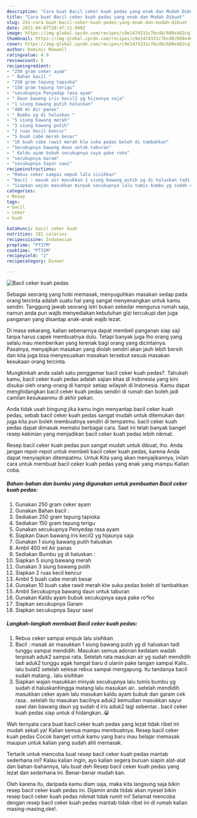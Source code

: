 ```yaml
---
description: "Cara buat Bacil ceker kuah pedas yang enak dan Mudah Dibuat"
title: "Cara buat Bacil ceker kuah pedas yang enak dan Mudah Dibuat"
slug: 241-cara-buat-bacil-ceker-kuah-pedas-yang-enak-dan-mudah-dibuat
date: 2021-04-07T20:47:11.990Z
image: https://img-global.cpcdn.com/recipes/c9e1474331c7bcd8/680x482cq70/bacil-ceker-kuah-pedas-foto-resep-utama.jpg
thumbnail: https://img-global.cpcdn.com/recipes/c9e1474331c7bcd8/680x482cq70/bacil-ceker-kuah-pedas-foto-resep-utama.jpg
cover: https://img-global.cpcdn.com/recipes/c9e1474331c7bcd8/680x482cq70/bacil-ceker-kuah-pedas-foto-resep-utama.jpg
author: Dominic Maxwell
ratingvalue: 4.9
reviewcount: 8
recipeingredient:
- "250 gram ceker ayam"
- " Bahan bacil "
- "250 gram tepung tapioka"
- "150 gram tepung terigu"
- "secukupnya Penyedap rasa ayam"
- " Daun bawang iris kecil2 yg hijaunya saja"
- "1 siung bawang putih haluskan"
- "400 ml Air panas"
- " Bumbu yg di haluskan "
- "5 siung bawang merah"
- "3 siung bawang putih"
- "2 ruas kecil kencur"
- "5 buah cabe merah besar"
- "10 buah cabe rawit merah klw suka pedas boleh di tambahkan"
- "Secukupnya bawang daun untuk taburan"
- " Kaldu ayam bubuk secukupnya saya pake roko"
- "secukupnya Garam"
- "secukupnya Sayur sawi"
recipeinstructions:
- "Rebus ceker sampai empuk lalu sisihkan"
- "Bacil : masak air masukkan 1 siung bawang putih yg di haluskan tadi tunggu sampai mendidih. Masukan semua adonan kedalam wadah terpisah aduk2 sampai rata. Setelah rata masukan air yg sudah mendidih tadi aduk2 tunggu agak hangat baru d ulanin pake tangan sampai Kalis.. lalu bulat2 setelah selesai rebus sampai mengapung. Itu tandanya bacil sudah matang.. lalu sisihkan"
- "Siapkan wajan masukkan minyak secukupnya lalu tumis bumbu yg sudah d haluskanhingga matang lalu masukan air.. setelah mendidih masukkan ceker ayam lalu masukan kaldu ayam bubuk dan garam cek rasa.. setelah itu masukan bacilnya aduk2 kemudian masukkan sayur sawi dan bawang daun yg sudah d iris aduk2 lagi sebentar.. bacil ceker kuah pedas siap untuk d hidangkan..😀"
categories:
- Resep
tags:
- bacil
- ceker
- kuah

katakunci: bacil ceker kuah 
nutrition: 281 calories
recipecuisine: Indonesian
preptime: "PT37M"
cooktime: "PT32M"
recipeyield: "2"
recipecategory: Dinner

---
```



![Bacil ceker kuah pedas](https://img-global.cpcdn.com/recipes/c9e1474331c7bcd8/680x482cq70/bacil-ceker-kuah-pedas-foto-resep-utama.jpg)

Sebagai seorang yang hobi memasak, menyuguhkan masakan sedap pada orang tercinta adalah suatu hal yang sangat menyenangkan untuk kamu sendiri. Tanggung jawab seorang istri bukan sekedar mengurus rumah saja, namun anda pun wajib menyediakan kebutuhan gizi tercukupi dan juga panganan yang disantap anak-anak wajib lezat.

Di masa  sekarang, kalian sebenarnya dapat membeli panganan siap saji tanpa harus capek membuatnya dulu. Tetapi banyak juga lho orang yang selalu mau memberikan yang terenak bagi orang yang dicintainya. Pasalnya, menyajikan masakan yang diolah sendiri akan jauh lebih bersih dan kita juga bisa menyesuaikan masakan tersebut sesuai masakan kesukaan orang tercinta. 



Mungkinkah anda salah satu penggemar bacil ceker kuah pedas?. Tahukah kamu, bacil ceker kuah pedas adalah sajian khas di Indonesia yang kini disukai oleh orang-orang di hampir setiap wilayah di Indonesia. Kamu dapat menghidangkan bacil ceker kuah pedas sendiri di rumah dan boleh jadi camilan kesukaanmu di akhir pekan.

Anda tidak usah bingung jika kamu ingin menyantap bacil ceker kuah pedas, sebab bacil ceker kuah pedas sangat mudah untuk ditemukan dan juga kita pun boleh membuatnya sendiri di tempatmu. bacil ceker kuah pedas dapat dimasak memalui berbagai cara. Saat ini telah banyak banget resep kekinian yang menjadikan bacil ceker kuah pedas lebih nikmat.

Resep bacil ceker kuah pedas pun sangat mudah untuk dibuat, lho. Anda jangan repot-repot untuk membeli bacil ceker kuah pedas, karena Anda dapat menyiapkan ditempatmu. Untuk Kita yang akan menyajikannya, inilah cara untuk membuat bacil ceker kuah pedas yang enak yang mampu Kalian coba.

<!--inarticleads1-->

##### Bahan-bahan dan bumbu yang digunakan untuk pembuatan Bacil ceker kuah pedas:

1. Gunakan 250 gram ceker ayam
1. Gunakan  Bahan bacil :
1. Sediakan 250 gram tepung tapioka
1. Sediakan 150 gram tepung terigu
1. Gunakan secukupnya Penyedap rasa ayam
1. Siapkan  Daun bawang iris kecil2 yg hijaunya saja
1. Gunakan 1 siung bawang putih haluskan
1. Ambil 400 ml Air panas
1. Sediakan  Bumbu yg di haluskan :
1. Siapkan 5 siung bawang merah
1. Gunakan 3 siung bawang putih
1. Siapkan 2 ruas kecil kencur
1. Ambil 5 buah cabe merah besar
1. Gunakan 10 buah cabe rawit merah klw suka pedas boleh di tambahkan
1. Ambil Secukupnya bawang daun untuk taburan
1. Gunakan  Kaldu ayam bubuk secukupnya saya pake ro*ko
1. Siapkan secukupnya Garam
1. Siapkan secukupnya Sayur sawi




<!--inarticleads2-->

##### Langkah-langkah membuat Bacil ceker kuah pedas:

1. Rebus ceker sampai empuk lalu sisihkan
1. Bacil : masak air masukkan 1 siung bawang putih yg di haluskan tadi tunggu sampai mendidih. Masukan semua adonan kedalam wadah terpisah aduk2 sampai rata. Setelah rata masukan air yg sudah mendidih tadi aduk2 tunggu agak hangat baru d ulanin pake tangan sampai Kalis.. lalu bulat2 setelah selesai rebus sampai mengapung. Itu tandanya bacil sudah matang.. lalu sisihkan
1. Siapkan wajan masukkan minyak secukupnya lalu tumis bumbu yg sudah d haluskanhingga matang lalu masukan air.. setelah mendidih masukkan ceker ayam lalu masukan kaldu ayam bubuk dan garam cek rasa.. setelah itu masukan bacilnya aduk2 kemudian masukkan sayur sawi dan bawang daun yg sudah d iris aduk2 lagi sebentar.. bacil ceker kuah pedas siap untuk d hidangkan..😀




Wah ternyata cara buat bacil ceker kuah pedas yang lezat tidak ribet ini mudah sekali ya! Kalian semua mampu membuatnya. Resep bacil ceker kuah pedas Cocok banget untuk kamu yang baru mau belajar memasak maupun untuk kalian yang sudah ahli memasak.

Tertarik untuk mencoba buat resep bacil ceker kuah pedas mantab sederhana ini? Kalau kalian ingin, ayo kalian segera buruan siapin alat-alat dan bahan-bahannya, lalu buat deh Resep bacil ceker kuah pedas yang lezat dan sederhana ini. Benar-benar mudah kan. 

Oleh karena itu, daripada kamu diam saja, maka kita langsung saja bikin resep bacil ceker kuah pedas ini. Dijamin anda tiidak akan nyesel bikin resep bacil ceker kuah pedas nikmat tidak rumit ini! Selamat mencoba dengan resep bacil ceker kuah pedas mantab tidak ribet ini di rumah kalian masing-masing,oke!.

